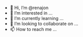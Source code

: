 - 👋 Hi, I’m @renajon
- 👀 I’m interested in ...
- 🌱 I’m currently learning ...
- 💞️ I’m looking to collaborate on ...
- 📫 How to reach me ...

<!---
renajon/renajon is a ✨ special ✨ repository because its `README.md` (this file) appears on your GitHub profile.
You can click the Preview link to take a look at your changes.
--->
